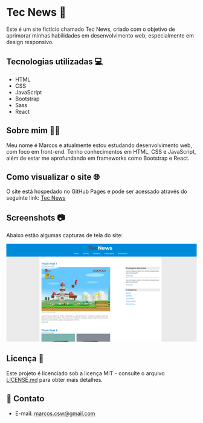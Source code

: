 # Tec News 📰

Este é um site fictício chamado Tec News, criado com o objetivo de aprimorar minhas habilidades em desenvolvimento web, especialmente em design responsivo.

## Tecnologias utilizadas 💻

- HTML
- CSS
- JavaScript
- Bootstrap
- Sass
- React

## Sobre mim 🙋‍♂️

Meu nome é Marcos e atualmente estou estudando desenvolvimento web, com foco em front-end. Tenho conhecimentos em HTML, CSS e JavaScript, além de estar me aprofundando em frameworks como Bootstrap e React.

## Como visualizar o site 🌐

O site está hospedado no GitHub Pages e pode ser acessado através do seguinte link: <a href="https://idmarcosc.github.io/TecNews/" target="_blank">Tec News</a>

## Screenshots 📷

Abaixo estão algumas capturas de tela do site:

![Tec News - Desktop](/print/desktop.png)

## Licença 📝

Este projeto é licenciado sob a licença MIT - consulte o arquivo [LICENSE.md](/LICENSE.md) para obter mais detalhes.

## 📧 Contato

- E-mail: marcos.csw@gmail.com

